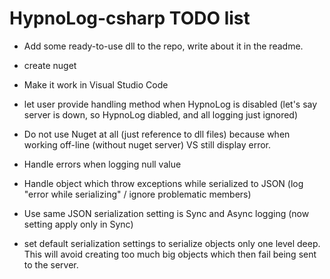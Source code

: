 HypnoLog-csharp TODO list
================================

- Add some ready-to-use dll to the repo, write about it in the readme.
- create nuget

- Make it work in Visual Studio Code

- let user provide handling method when HypnoLog is disabled (let's say server
  is down, so HypnoLog diabled, and all logging just ignored)

- Do not use Nuget at all (just reference to dll files) because when working off-line (without nuget server) VS still display error.
- Handle errors when logging null value
- Handle object which throw exceptions while serialized to JSON (log "error while serializing" / ignore problematic members)
- Use same JSON serialization setting is Sync and Async logging (now setting apply only in Sync)
- set default serialization settings to serialize objects only one level deep.
  This will avoid creating too much big objects which then fail being sent to
  the server.



